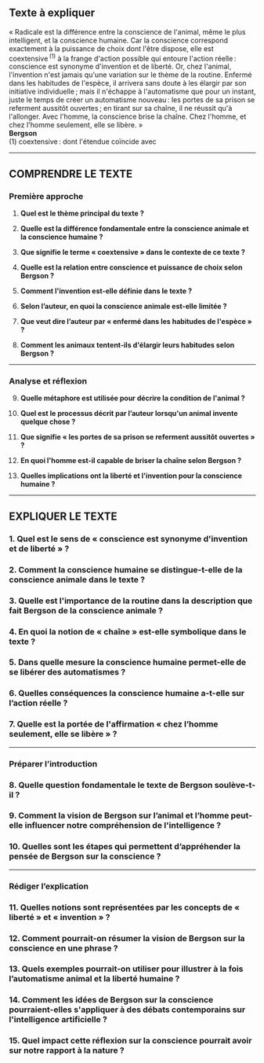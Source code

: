## Texte à expliquer

« Radicale est la différence entre la conscience de l'animal, même le plus intelligent, et la conscience humaine. Car la conscience correspond exactement à la puissance de choix dont l'être dispose, elle est coextensive&#x202F;<sup>(1)</sup> à la frange d'action possible qui entoure l'action réelle : conscience est synonyme d'invention et de liberté. Or, chez l'animal, l'invention n'est jamais qu'une variation sur le thème de la routine. Enfermé dans les habitudes de l'espèce, il arrivera sans doute à les élargir par son initiative individuelle ; mais il n'échappe à l'automatisme que pour un instant, juste le temps de créer un automatisme nouveau : les portes de sa prison se referment aussitôt ouvertes ; en tirant sur sa chaîne, il ne réussit qu'à l'allonger. Avec l'homme, la conscience brise la chaîne. Chez l'homme, et chez l'homme seulement, elle se libère. »  
**Bergson**  
(1) coextensive : dont l'étendue coïncide avec

---

## COMPRENDRE LE TEXTE

### Première approche

1. **Quel est le thème principal du texte ?**

2. **Quelle est la différence fondamentale entre la conscience animale et la conscience humaine ?**

3. **Que signifie le terme « coextensive » dans le contexte de ce texte ?**

4. **Quelle est la relation entre conscience et puissance de choix selon Bergson ?**

5. **Comment l'invention est-elle définie dans le texte ?**

6. **Selon l’auteur, en quoi la conscience animale est-elle limitée ?**

7. **Que veut dire l’auteur par « enfermé dans les habitudes de l'espèce » ?**

8. **Comment les animaux tentent-ils d'élargir leurs habitudes selon Bergson ?**

---

### Analyse et réflexion

9. **Quelle métaphore est utilisée pour décrire la condition de l'animal ?**

10. **Quel est le processus décrit par l’auteur lorsqu'un animal invente quelque chose ?**

11. **Que signifie « les portes de sa prison se referment aussitôt ouvertes » ?**

12. **En quoi l'homme est-il capable de briser la chaîne selon Bergson ?**

13. **Quelles implications ont la liberté et l'invention pour la conscience humaine ?**

---

## EXPLIQUER LE TEXTE

### 1. Quel est le sens de « conscience est synonyme d'invention et de liberté » ?

### 2. Comment la conscience humaine se distingue-t-elle de la conscience animale dans le texte ?

### 3. Quelle est l'importance de la routine dans la description que fait Bergson de la conscience animale ?

### 4. En quoi la notion de « chaîne » est-elle symbolique dans le texte ?

### 5. Dans quelle mesure la conscience humaine permet-elle de se libérer des automatismes ?

### 6. Quelles conséquences la conscience humaine a-t-elle sur l’action réelle ?

### 7. Quelle est la portée de l'affirmation « chez l’homme seulement, elle se libère » ?

---

### Préparer l’introduction

### 8. Quelle question fondamentale le texte de Bergson soulève-t-il ?

### 9. Comment la vision de Bergson sur l’animal et l’homme peut-elle influencer notre compréhension de l'intelligence ?

### 10. Quelles sont les étapes qui permettent d’appréhender la pensée de Bergson sur la conscience ?

---

### Rédiger l’explication

### 11. Quelles notions sont représentées par les concepts de « liberté » et « invention » ?

### 12. Comment pourrait-on résumer la vision de Bergson sur la conscience en une phrase ?

### 13. Quels exemples pourrait-on utiliser pour illustrer à la fois l’automatisme animal et la liberté humaine ?

### 14. Comment les idées de Bergson sur la conscience pourraient-elles s'appliquer à des débats contemporains sur l'intelligence artificielle ?

### 15. Quel impact cette réflexion sur la conscience pourrait avoir sur notre rapport à la nature ?
